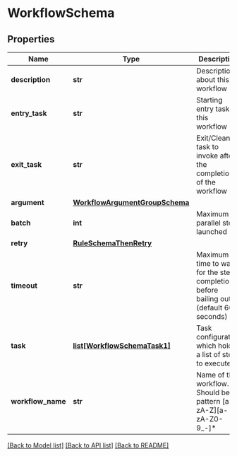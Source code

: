 # WorkflowSchema

## Properties
Name | Type | Description | Notes
------------ | ------------- | ------------- | -------------
**description** | **str** | Description about this workflow | [optional] 
**entry_task** | **str** | Starting entry task of this workflow | [optional] 
**exit_task** | **str** | Exit/Cleanup task to invoke after the completion of the workflow | [optional] 
**argument** | [**WorkflowArgumentGroupSchema**](WorkflowArgumentGroupSchema.md) |  | [optional] 
**batch** | **int** | Maximum parallel steps launched | [optional] 
**retry** | [**RuleSchemaThenRetry**](RuleSchemaThenRetry.md) |  | [optional] 
**timeout** | **str** | Maximum time to wait for the step completion before bailing out (default 60 seconds) | [optional] 
**task** | [**list[WorkflowSchemaTask1]**](WorkflowSchemaTask1.md) | Task configuration which holds a list of steps to execute | [optional] 
**workflow_name** | **str** | Name of the workflow. Should be of pattern [a-zA-Z][a-zA-Z0-9_-]* | 

[[Back to Model list]](../README.md#documentation-for-models) [[Back to API list]](../README.md#documentation-for-api-endpoints) [[Back to README]](../README.md)


